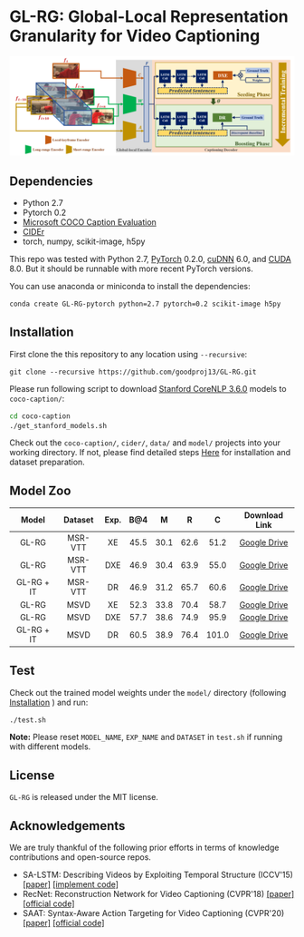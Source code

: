 # GL-RG: Global-Local Representation Granularity for Video Captioning

![framework.png](Figs/framework.png)



## Dependencies

* Python 2.7
* Pytorch 0.2
* [Microsoft COCO Caption Evaluation](https://github.com/tylin/coco-caption)
* [CIDEr](https://github.com/plsang/cider)
* torch, numpy, scikit-image, h5py 

This repo was tested with Python 2.7, [PyTorch](https://pytorch.org) 0.2.0, [cuDNN](https://developer.nvidia.com/cudnn) 6.0, and [CUDA](https://developer.nvidia.com/cuda-toolkit) 8.0. But it should be runnable with more recent PyTorch versions.

You can use anaconda or miniconda to install the dependencies:
```bash
conda create GL-RG-pytorch python=2.7 pytorch=0.2 scikit-image h5py
```



## Installation

First clone the this repository to any location using `--recursive`:

```ba
git clone --recursive https://github.com/goodproj13/GL-RG.git
```



Please run following script to download [Stanford CoreNLP 3.6.0](http://stanfordnlp.github.io/CoreNLP/index.html) models to `coco-caption/`:

```bash
cd coco-caption
./get_stanford_models.sh
```

Check out the `coco-caption/`,  `cider/`,  `data/` and `model/` projects into your working directory. If not, please find detailed steps [Here](docs/INSTALL.md) for installation and dataset preparation.



## Model Zoo

| Model | Dataset | Exp. | B@4 | M | R | C | Download Link |
| :--------: | :---------: | :-----------: | :----------: | :----------: | :----------: | :----------: | :----------: |
| GL-RG | MSR-VTT | XE | 45.5  | 30.1 | 62.6 | 51.2 | [Google Drive]() |
| GL-RG | MSR-VTT | DXE | 46.9 | 30.4 | 63.9 | 55.0 | [Google Drive]() |
| GL-RG + IT | MSR-VTT | DR | 46.9 | 31.2 | 65.7 | 60.6 | [Google Drive]() |
| GL-RG | MSVD | XE | 52.3  | 33.8 | 70.4 | 58.7 | [Google Drive]() |
| GL-RG | MSVD | DXE | 57.7 | 38.6 | 74.9 | 95.9 | [Google Drive]() |
| GL-RG + IT | MSVD | DR | 60.5 | 38.9 | 76.4 | 101.0 | [Google Drive]() |



## Test

Check out the trained model weights under the `model/` directory (following [Installation](docs/INSTALL.md) ) and run:
```bash
./test.sh
```

**Note:** Please reset `MODEL_NAME`, `EXP_NAME` and `DATASET` in `test.sh` if running with different models.



## License

`GL-RG` is released under the MIT license.



## Acknowledgements
We are truly thankful of the following prior efforts in terms of knowledge contributions and open-source repos.
+ SA-LSTM: Describing Videos by Exploiting Temporal Structure (ICCV'15) [[paper]](https://www.cv-foundation.org/openaccess/content_iccv_2015/papers/Yao_Describing_Videos_by_ICCV_2015_paper.pdf) [[implement code]](https://github.com/hobincar/SA-LSTM)
+ RecNet: Reconstruction Network for Video Captioning (CVPR'18) [[paper]](https://openaccess.thecvf.com/content_cvpr_2018/papers/Wang_Reconstruction_Network_for_CVPR_2018_paper.pdf) [[official code]](https://github.com/hobincar/RecNet) 
+ SAAT: Syntax-Aware Action Targeting for Video Captioning (CVPR'20) [[paper]](https://openaccess.thecvf.com/content_CVPR_2020/papers/Zheng_Syntax-Aware_Action_Targeting_for_Video_Captioning_CVPR_2020_paper.pdf) [[official code]](https://github.com/SydCaption/SAAT)
